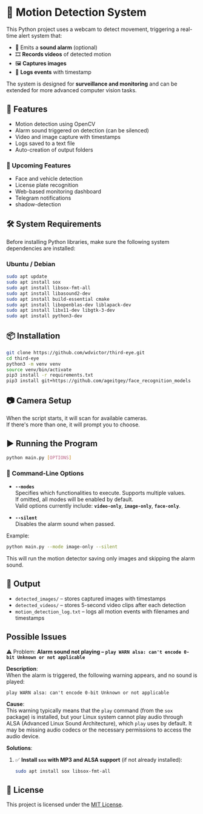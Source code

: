 # 🎥 Motion Detection System

This Python project uses a webcam to detect movement, triggering a real-time alert system that:

- 🔔 Emits a **sound alarm** (optional)
- 🎞️ **Records videos** of detected motion
- 🖼️ **Captures images**
- 📝 **Logs events** with timestamp

The system is designed for **surveillance and monitoring** and can be extended for more advanced computer vision tasks.

## 🚀 Features

- Motion detection using OpenCV
- Alarm sound triggered on detection (can be silenced)
- Video and image capture with timestamps
- Logs saved to a text file
- Auto-creation of output folders

### 🔮 Upcoming Features

- Face and vehicle detection
- License plate recognition
- Web-based monitoring dashboard
- Telegram notifications
- shadow-detection

## 🛠️ System Requirements

Before installing Python libraries, make sure the following system dependencies are installed:

### Ubuntu / Debian

```bash
sudo apt update
sudo apt install sox 
sudo apt install libsox-fmt-all
sudo apt install libasound2-dev
sudo apt install build-essential cmake
sudo apt install libopenblas-dev liblapack-dev
sudo apt install libx11-dev libgtk-3-dev
sudo apt install python3-dev

```

## 📦 Installation

```bash
git clone https://github.com/wdvictor/third-eye.git
cd third-eye
python3 -m venv venv
source venv/bin/activate
pip3 install -r requirements.txt
pip3 install git+https://github.com/ageitgey/face_recognition_models
```

## 📷 Camera Setup

When the script starts, it will scan for available cameras.  
If there's more than one, it will prompt you to choose.

## ▶️ Running the Program

```bash
python main.py [OPTIONS]
```

### 🔧 Command-Line Options

- **`--modes`**  
  Specifies which functionalities to execute. Supports multiple values.  
  If omitted, all modes will be enabled by default.  
  Valid options currently include: **`video-only`**, **`image-only`**, **`face-only`**.

- **`--silent`**  
  Disables the alarm sound when passed.


                    
            

Example:

```bash
python main.py --mode image-only --silent
```

This will run the motion detector saving only images and skipping the alarm sound.

## 📂 Output

- `detected_images/` – stores captured images with timestamps  
- `detected_videos/` – stores 5-second video clips after each detection  
- `motion_detection_log.txt` – logs all motion events with filenames and timestamps




## Possible Issues

⚠️ Problem: **Alarm sound not playing – `play WARN alsa: can't encode 0-bit Unknown or not applicable`**

**Description**:  
When the alarm is triggered, the following warning appears, and no sound is played:

```
play WARN alsa: can't encode 0-bit Unknown or not applicable
```

**Cause**:  
This warning typically means that the `play` command (from the `sox` package) is installed, but your Linux system cannot play audio through ALSA (Advanced Linux Sound Architecture), which `play` uses by default. It may be missing audio codecs or the necessary permissions to access the audio device.

**Solutions**:

1. ✅ **Install `sox` with MP3 and ALSA support** (if not already installed):

   ```bash
   sudo apt install sox libsox-fmt-all
   ```



## 📄 License

This project is licensed under the [MIT License](LICENSE).